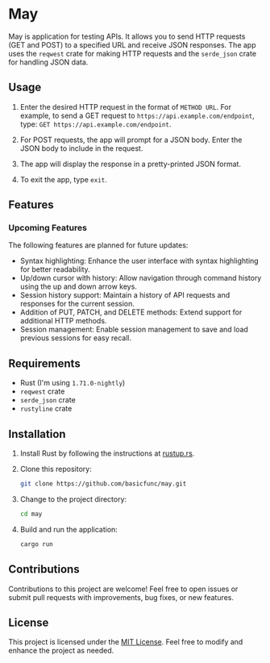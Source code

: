 # May

May is application for testing APIs. It allows you to send HTTP requests (GET and POST) to a specified URL and receive JSON responses. The app uses the `reqwest` crate for making HTTP requests and the `serde_json` crate for handling JSON data.

## Usage

1. Enter the desired HTTP request in the format of `METHOD URL`. For example, to send a GET request to `https://api.example.com/endpoint`, type: `GET https://api.example.com/endpoint`.

2. For POST requests, the app will prompt for a JSON body. Enter the JSON body to include in the request.

3. The app will display the response in a pretty-printed JSON format.

4. To exit the app, type `exit`.

## Features

### Upcoming Features

The following features are planned for future updates:

- Syntax highlighting: Enhance the user interface with syntax highlighting for better readability.
- Up/down cursor with history: Allow navigation through command history using the up and down arrow keys.
- Session history support: Maintain a history of API requests and responses for the current session.
- Addition of PUT, PATCH, and DELETE methods: Extend support for additional HTTP methods.
- Session management: Enable session management to save and load previous sessions for easy recall.

## Requirements

- Rust (I'm using `1.71.0-nightly`)
- `reqwest` crate
- `serde_json` crate
- `rustyline` crate

## Installation

1. Install Rust by following the instructions at [rustup.rs](https://rustup.rs/).

2. Clone this repository:

   ```bash
   git clone https://github.com/basicfunc/may.git
   ```

3. Change to the project directory:

   ```bash
   cd may
   ```

4. Build and run the application:

   ```bash
   cargo run
   ```

## Contributions

Contributions to this project are welcome! Feel free to open issues or submit pull requests with improvements, bug fixes, or new features.

## License

This project is licensed under the [MIT License](LICENSE). Feel free to modify and enhance the project as needed.